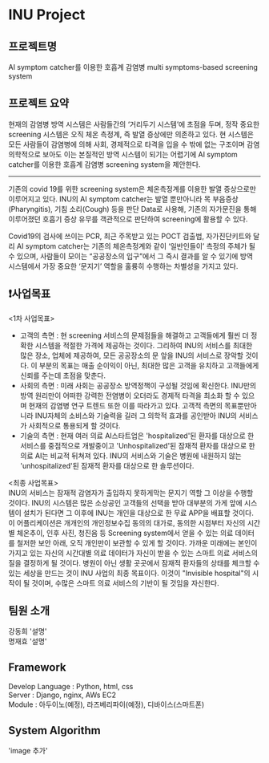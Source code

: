 # INU Project

## 프로젝트명 
AI symptom catcher를 이용한 호흡계 감염병 multi symptoms-based screening system

## 프로젝트 요약
현재의 감염병 방역 시스템은 사람들간의 ‘거리두기 시스템’에 초점을 두며, 정작 중요한 screening 시스템은 오직 체온 측정계, 즉 발열 증상에만 의존하고 있다. 현 시스템은 모든 사람들이 감염병에 의해 사회, 경제적으로 타격을 입을 수 밖에 없는 구조이며 감염 의학적으로 보아도 이는 본질적인 방역 시스템이 되기는 어렵기에 AI symptom catcher를 이용한 호흡계 감염병 screening system을 제안한다.
***
기존의 covid 19를 위한 screening system은 체온측정계를 이용한 발열 증상으로만 이루어지고 있다. INU의 AI symptom catcher는 발열 뿐만아니라 목 부음증상(Pharyngitis), 기침 소리(Cough) 등을 판단 Data로 사용해, 기존의 자가문진을 통해 이루어졌던 호흡기 증상 유무를 객관적으로 판단하여 screening에 활용할 수 있다.

Covid19의 검사에 쓰이는 PCR, 최근 주목받고 있는 POCT 검출법, 자가진단키트와 달리 AI symptom catcher는 기존의 체온측정계와 같이 ‘일반인들이’ 측정의 주체가 될 수 있으며, 사람들이 모이는 “공공장소의 입구”에서 그 즉시 결과를 알 수 있기에 방역 시스템에서 가장 중요한 ‘문지기’ 역할을 훌륭히 수행하는 차별성을 가지고 있다.

## :heavy_exclamation_mark:사업목표
<1차 사업목표>
- 고객의 측면 : 현 screening 서비스의 문제점들을 해결하고 고객들에게 훨씬 더 정확한 시스템을 적절한 가격에 제공하는 것이다. 그리하여 INU의 서비스를 최대한 많은 장소, 업체에 제공하여, 모든 공공장소의 문 앞을 INU의 서비스로 장악할 것이다. 이 부분의 목표는 매출 순이익이 아닌, 최대한 많은 고객을 유치하고 고객들에게 신뢰를 주는데 초점을 맞춘다.
- 사회의 측면 : 미래 사회는 공공장소 방역정책이 구성될 것임에 확신한다. INU만의 방역 원리만이 어떠한 강력한 전염병이 오더라도 경제적 타격을 최소화 할 수 있으며 현재의 감염병 연구 트렌드 또한 이를 따라가고 있다. 고객적 측면의 목표뿐만아니라 INU자체의 소비스와 기술력을 길러 그 의학적 효과를 공인받아 INU의 서비스가 사회적으로 통용되게 할 것이다.
- 기술의 측면 : 현재 여러 의료 AI스타트업은 'hospitalized'된 환자를 대상으로 한 서비스를 중점적으로 개발중이고 'Unhospitalized'된 잠재적 환자를 대상으로 한 의료 AI는 비교적 뒤쳐져 있다. INU의 서비스와 기술은 병원에 내원하지 않는 'unhospitalized'된 잠재적 환자를 대상으로 한 솔루션이다.

<최종 사업목표> </br>
INU의 서비스는 잠재적 감염자가 출입하지 못하게막는 문지기 역할 그 이상을 수행할 것이다. INU의 시스템은 많은 소상공인 고객들의 선택을 받아 대부분의 가게 앞에 시스템이 설치가 된다면 그 이후에 INU는 개인을 대상으로 한 무료 APP을 배표할 것이다. 이 어플리케이션은 개개인의 개인정보수집 동의의 대가로, 동의한 시점부터 자신의 시간별 체온추이, 인후 사진, 청진음 등 Screening system에서 얻을 수 있는 의료 데이터를 철저한 보안 아래, 오직 개인만이 보관할 수 있게 할 것이다. 가까운 미래에는 본인이 가지고 있는 자신의 시간대별 의료 데이터가 자신이 받을 수 있는 스마트 의료 서비스의 질을 결정하게 될 것이다.
병원이 아닌 생활 곳곳에서 잠재적 환자들의 상태를 체크할 수 있는 세상을 만드는 것이 INU 사업의 최종 목표이다. 이것이 "Invisible hospital"의 시작이 될 것이며, 수많은 스마트 의료 서비스의 기반이 될 것임을 자신한다.

## 팀원 소개
강동희 '설명' </br>
명재효 '설명'

## Framework
Develop Language : Python, html, css  
Server : Django, nginx, AWs EC2  
Module : 아두이노(예정), 라즈베리파이(예정), 디바이스(스마트폰)  

## System Algorithm
'image 추가'
